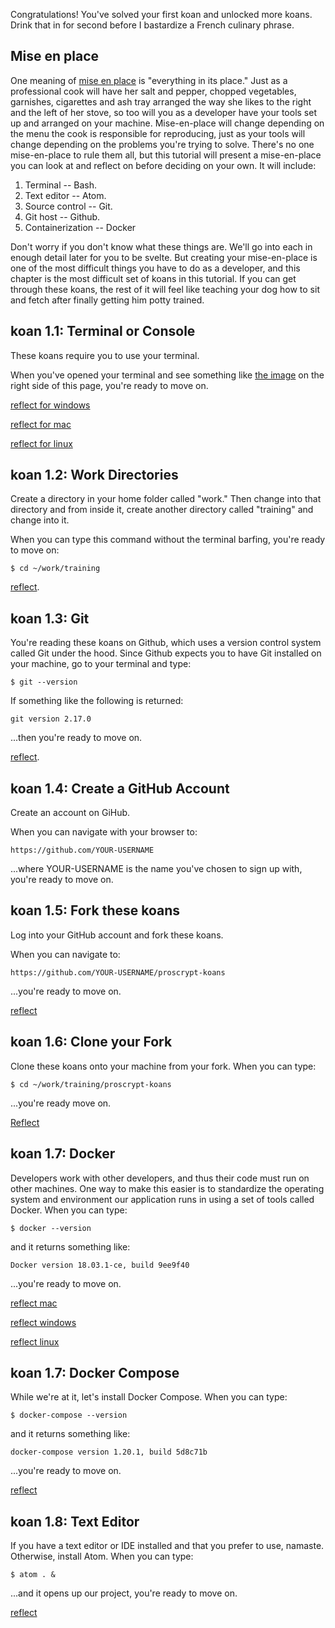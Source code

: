 Congratulations! You've solved your first koan and unlocked more koans. Drink that in for second before I bastardize a French culinary phrase.

## Mise en place

One meaning of [mise en place](https://en.wikipedia.org/wiki/Mise_en_place) is "everything in its place." Just as a professional cook will have her salt and pepper, chopped vegetables, garnishes, cigarettes and ash tray arranged the way she likes to the right and the left of her stove, so too will you as a developer have your tools set up and arranged on your machine. Mise-en-place will change depending on the menu the cook is responsible for reproducing, just as your tools will change depending on the problems you're trying to solve. There's no one mise-en-place to rule them all, but this tutorial will present a mise-en-place you can look at and reflect on before deciding on your own. It will include:

1. Terminal -- Bash.
2. Text editor -- Atom.
3. Source control -- Git.
4. Git host -- Github.
5. Containerization -- Docker

Don't worry if you don't know what these things are. We'll go into each in enough detail later for you to be svelte. But creating your mise-en-place is one of the most difficult things you have to do as a developer, and this chapter is the most difficult set of koans in this tutorial. If you can get through these koans, the rest of it will feel like teaching your dog how to sit and fetch after finally getting him potty trained. 

## koan 1.1: Terminal or Console

These koans require you to use your terminal.

When you've opened your terminal and see something like [the image](https://en.wikipedia.org/wiki/Bash_(Unix_shell)) on the right side of this page, you're ready to move on.

[reflect for windows](https://duckduckgo.com/?q=how+do+open+terminal+on+windows&t=h_&ia=web)

[reflect for mac](https://duckduckgo.com/?q=how+do+open+terminal+on+mac&t=h_&ia=web)

[reflect for linux](https://duckduckgo.com/?q=how+do+open+terminal+on+linux&t=h_&ia=web)


## koan 1.2: Work Directories

Create a directory in your home folder called "work." Then change into that directory and from inside it, create another directory called "training" and change into it.

When you can type this command without the terminal barfing, you're ready to move on:

`$ cd ~/work/training`

[reflect](http://mally.stanford.edu/~sr/computing/basic-unix.html).  

## koan 1.3: Git

You're reading these koans on Github, which uses a version control system called Git under the hood. Since Github expects you to have Git installed on your machine, go to your terminal and type:

`$ git --version`

If something like the following is returned:

`git version 2.17.0`

...then you're ready to move on.

[reflect](https://git-scm.com/book/en/v2/Getting-Started-Installing-Git).

## koan 1.4: Create a GitHub Account

Create an account on GiHub.

When you can navigate with your browser to:

`https://github.com/YOUR-USERNAME`

...where YOUR-USERNAME is the name you've chosen to sign up with, you're ready to move on.

## koan 1.5: Fork these koans

Log into your GitHub account and fork these koans.

When you can navigate to:

`https://github.com/YOUR-USERNAME/proscrypt-koans`

...you're ready to move on.

[reflect](https://help.github.com/articles/fork-a-repo/)

## koan 1.6: Clone your Fork

Clone these koans onto your machine from your fork. When you can type:

`$ cd ~/work/training/proscrypt-koans`

...you're ready move on.

[Reflect](https://help.github.com/articles/cloning-a-repository/)

## koan 1.7: Docker

Developers work with other developers, and thus their code must run on other machines. One way to make this easier is to standardize the operating system and environment our application runs in using a set of tools called Docker. When you can type:

`$ docker --version`

and it returns something like:

`Docker version 18.03.1-ce, build 9ee9f40`

...you're ready to move on.

[reflect mac](https://docs.docker.com/docker-for-mac/install/)

[reflect windows](https://docs.docker.com/docker-for-windows/install/)

[reflect linux](https://docs.docker.com/engine/installation/linux/)

## koan 1.7: Docker Compose

While we're at it, let's install Docker Compose. When you can type:

`$ docker-compose --version`

and it returns something like:

`docker-compose version 1.20.1, build 5d8c71b`

...you're ready to move on.

[reflect](https://docs.docker.com/v17.09/compose/install/)

## koan 1.8: Text Editor

If you have a text editor or IDE installed and that you prefer to use, namaste. Otherwise, install Atom. When you can type:

`$ atom . &`

...and it opens up our project, you're ready to move on.

[reflect](https://flight-manual.atom.io/getting-started/sections/installing-atom/)
